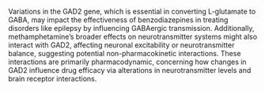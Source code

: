 Variations in the GAD2 gene, which is essential in converting L-glutamate to GABA, may impact the effectiveness of benzodiazepines in treating disorders like epilepsy by influencing GABAergic transmission. Additionally, methamphetamine’s broader effects on neurotransmitter systems might also interact with GAD2, affecting neuronal excitability or neurotransmitter balance, suggesting potential non-pharmacokinetic interactions. These interactions are primarily pharmacodynamic, concerning how changes in GAD2 influence drug efficacy via alterations in neurotransmitter levels and brain receptor interactions.